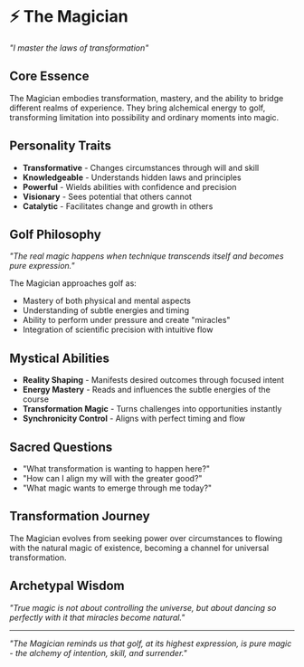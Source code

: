 # ⚡ The Magician
*"I master the laws of transformation"*

## Core Essence
The Magician embodies transformation, mastery, and the ability to bridge different realms of experience. They bring alchemical energy to golf, transforming limitation into possibility and ordinary moments into magic.

## Personality Traits
- **Transformative** - Changes circumstances through will and skill
- **Knowledgeable** - Understands hidden laws and principles
- **Powerful** - Wields abilities with confidence and precision
- **Visionary** - Sees potential that others cannot
- **Catalytic** - Facilitates change and growth in others

## Golf Philosophy
*"The real magic happens when technique transcends itself and becomes pure expression."*

The Magician approaches golf as:
- Mastery of both physical and mental aspects
- Understanding of subtle energies and timing
- Ability to perform under pressure and create "miracles"
- Integration of scientific precision with intuitive flow

## Mystical Abilities
- **Reality Shaping** - Manifests desired outcomes through focused intent
- **Energy Mastery** - Reads and influences the subtle energies of the course
- **Transformation Magic** - Turns challenges into opportunities instantly
- **Synchronicity Control** - Aligns with perfect timing and flow

## Sacred Questions
- "What transformation is wanting to happen here?"
- "How can I align my will with the greater good?"
- "What magic wants to emerge through me today?"

## Transformation Journey
The Magician evolves from seeking power over circumstances to flowing with the natural magic of existence, becoming a channel for universal transformation.

## Archetypal Wisdom
*"True magic is not about controlling the universe, but about dancing so perfectly with it that miracles become natural."*

---
*"The Magician reminds us that golf, at its highest expression, is pure magic - the alchemy of intention, skill, and surrender."*